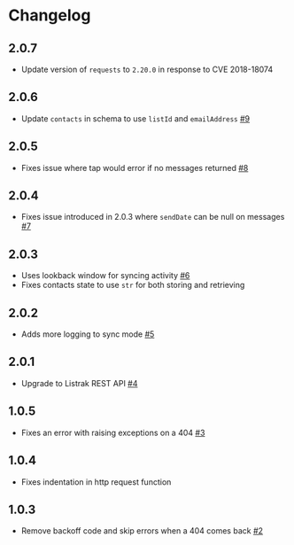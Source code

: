 # Changelog

## 2.0.7
  * Update version of `requests` to `2.20.0` in response to CVE 2018-18074

## 2.0.6
  * Update `contacts` in schema to use `listId` and `emailAddress` [#9](https://github.com/singer-io/tap-listrak/pull/9/)

## 2.0.5
  * Fixes issue where tap would error if no messages returned [#8](https://github.com/singer-io/tap-listrak/pull/8)

## 2.0.4
  * Fixes issue introduced in 2.0.3 where `sendDate` can be null on messages [#7](https://github.com/singer-io/tap-listrak/pull/7)

## 2.0.3
  * Uses lookback window for syncing activity [#6](https://github.com/singer-io/tap-listrak/pull/6)
  * Fixes contacts state to use `str` for both storing and retrieving

## 2.0.2
  * Adds more logging to sync mode [#5](https://github.com/singer-io/tap-listrak/pull/5)

## 2.0.1
  * Upgrade to Listrak REST API [#4](https://github.com/singer-io/tap-listrak/pull/4)

## 1.0.5
  * Fixes an error with raising exceptions on a 404 [#3](https://github.com/singer-io/tap-listrak/pull/3)

## 1.0.4
  * Fixes indentation in http request function

## 1.0.3
  * Remove backoff code and skip errors when a 404 comes back [#2](https://github.com/singer-io/tap-listrak/pull/2)
